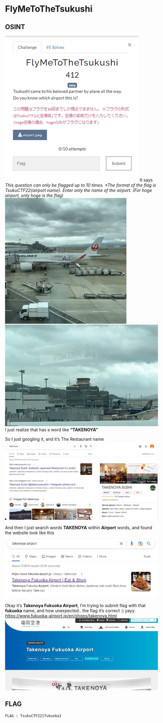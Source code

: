 # FlyMeToTheTsukushi
## OSINT

<img src="../../img/12.jpg">
It says 
<i>This question can only be flagged up to 10 times. *The format of the flag is TsukuCTF22{airport name}.</i>
<i>Enter only the name of the airport. (For hoge airport, only hoge is the flag)</i>

<img src="airport.jpeg" width="400">

<img src="../../img/14.jpg">
I just realize that has a word like <b>“TAKENOYA”</b>

So I just googling it, and it’s The Restaurant name
<img src="../../img/15.jpg">

And then I just search words <b>TAKENOYA</b> within <b>Airport</b> words, and found the website look like this
<img src="../../img/16.jpg">

Okay it’s <b>Takenoya Fukuoka Airport</b>, I’m trying to submit flag with that <b>fukuoka</b> name, and how unexpected.. the flag it’s correct :) yayy.
https://www.fukuoka-airport.jp/en/shops/takenoya.html
<img src="../../img/17.jpg">


## FLAG
```FLAG : TsukuCTF22{fukuoka}```
